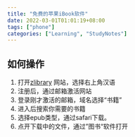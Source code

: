 ```yaml
---
title: "免费的苹果iBook软件"
date: 2022-03-01T01:01:19+08:00
tags: ["phone"]
categories: ["Learning", "StudyNotes"]
---
```


## 如何操作

1. 打开[zlibrary](https://singlelogin.org/) 网站，选择右上角汉语
2. 注册后，通过邮箱激活网站
3. 登录刚才激活的邮箱，域名选择“书籍”
4. 进入后搜索你需要的书籍
5. 选择epub类型，通过safari下载。
6. 点开下载中的文件，通过”图书“软件打开